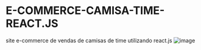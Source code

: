 # E-COMMERCE-CAMISA-TIME-REACT.JS
site e-commerce de vendas de camisas de time utilizando react.js 
![image](https://github.com/mailonnuunes/E-COMMERCE-CAMISA-TIME-REACT.JS/assets/100615338/2b3758e3-8fbf-4234-972d-e767f2308584)
